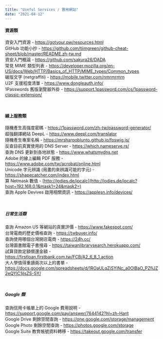 ```yaml
---
title: "Useful Services / 實用網站"
date: "2021-04-12"
---
```


#### 資源類

資安入門資源 - https://gotyour.pw/resources.html  
GitHub 功能小抄 - https://github.com/tiimgreen/github-cheat-sheet/blob/master/README.zh-tw.md  
資安入門概論 - https://github.com/sakura26/DADA  
常見 MIME 類型列表 - https://developer.mozilla.org/en-US/docs/Web/HTTP/Basics_of_HTTP/MIME_types/Common_types  
破版文字 (netgraffiti) - https://mobile.twitter.com/nmrmrmrn  
U2F 支援程度清單 - https://www.dongleauth.info/  
1Passwords 舊版瀏覽器外掛 - https://support.1password.com/cs/1password-classic-extension/  

</br>

#### 線上服務類

隨機產生高強度密碼 - https://1password.com/zh-tw/password-generator/  
超強翻譯網站 DeepL - https://www.deepl.com/translator  
隨機產生專案名稱 - https://mrsharpoblunto.github.io/foswig.js/  
反查目前真實使用的 DNS Server - https://which.nameserve.rs/  
查詢 DNS 更新到各地狀態 - https://www.whatsmydns.net  
Adobe 的線上編輯 PDF 服務 - https://www.adobe.com/tw/acrobat/online.html  
Unicode 字元辨識 (用畫的來辨識可能的字元) - https://shapecatcher.com/index.html  
算 Netmask 數值 - [http://jodies.de/ipcalc](http://jodies.de/ipcalc?host=192.168.0.1&mask1=24&mask2=)  
查詢 Apple Devives 啟用相關資訊 - https://applesn.info/devices/  

</br>

##### 日常生活類

查詢 Amazon US 等網站的真實評價 - https://www.fakespot.com/  
台灣電商的歷史價格查詢 - https://twbuyer.info/  
查詢使用哪個台灣開店電商 - https://24h.cc/  
台灣圖書館電子書搜尋 - https://taiwanlibrarysearch.herokuapp.com/  
試算貸款定額償還金額 - https://firstloan.firstbank.com.tw/FCB/A2_6_8_1.action  
大人學值得重讀兩次以上的書單 - https://docs.google.com/spreadsheets/d/1ROaULqZjSYINc_a0OlBaO_PZfiJZ2eQYlC1iIsZS-SY/  

</br>

##### Google 類

查詢信用卡帳單上的 Google 費用說明 - https://support.google.com/pay/answer/7644142?hl=zh-Hant  
Google Drive 剩餘空間查詢 - https://one.google.com/storage/management  
Google Photo 剩餘空間查詢 - https://photos.google.com/storage  
Google Suite 教育帳號資料轉移 - https://takeout.google.com/transfer  

</br>

